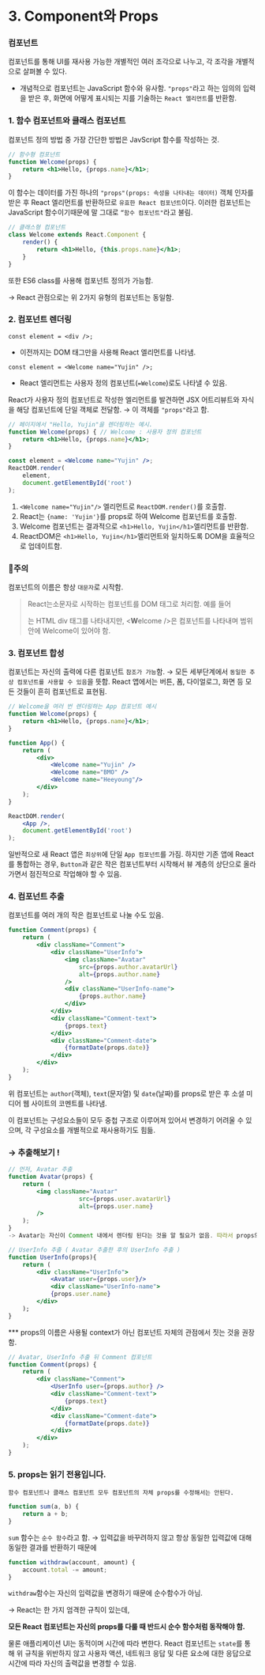 # 3. Component와 Props

### 컴포넌트

컴포넌트를 통해 UI를 재사용 가능한 개별적인 여러 조각으로 나누고, 각 조각을 개별적으로 살펴볼 수 있다.

- 개념적으로 컴포넌트는 JavaScript 함수와 유사함. `"props"`라고 하는 임의의 입력을 받은 후, 화면에 어떻게 표시되는 지를 기술하는 `React 엘리먼트`를 반환함.

### 1. 함수 컴포넌트와 클래스 컴포넌트

컴포넌트 정의 방법 중 가장 간단한 방법은 JavScript 함수를 작성하는 것.

```jsx
// 함수형 컴포넌트
function Welcome(props) {
	return <h1>Hello, {props.name}</h1>;
}
```

이 함수는 데이터를 가진 하나의 `"props"(props: 속성을 나타내는 데이터)` 객체 인자를 받은 후 React 엘리먼트를 반환하므로 `유효한 React 컴포넌트`이다. 이러한 컴포넌트는 JavaScript 함수이기때문에 말 그대로 `“함수 컴포넌트"`라고 불림.

```jsx
// 클래스형 컴포넌트
class Welcome extends React.Component {
	render() {
		return <h1>Hello, {this.props.name}</h1>;
	}
}
```

또한 ES6 class를 사용해 컴포넌트 정의가 가능함.

→ React 관점으로는 위 2가지 유형의 컴포넌트는 동일함.

### 2. 컴포넌트 렌더링

`const element = <div />;`

- 이전까지는 DOM 태그만을 사용해 React 엘리먼트를 나타냄.

`const element = <Welcome name="Yujin" />;` 

- React 엘리먼트는 사용자 정의 컴포넌트(`=Welcome`)로도 나타낼 수 있음.

React가 사용자 정의 컴포넌트로 작성한 엘리먼트를 발견하면 JSX 어트리뷰트와 자식을 해당 컴포넌트에 단일 객체로 전달함. → 이 객체를 `"props"`라고 함.

```jsx
// 페이지에서 "Hello, Yujin"을 렌더링하는 예시.
function Welcome(props) { // Welcome : 사용자 정의 컴포넌트
	return <h1>Hello, {props.name}</h1>;
}

const element = <Welcome name="Yujin" />;
ReactDOM.render(
	element,
	document.getElementById('root')
);
```

1. `<Welcome name="Yujin"/>` 엘리먼트로 `ReactDOM.render()`를 호출함.
2. React는 `{name: 'Yujin'}`를 props로 하여 Welcome 컴포넌트를 호출함.
3. Welcome 컴포넌트는 결과적으로 `<h1>Hello, Yujin</h1>`엘리먼트를 반환함.
4. ReactDOM은 `<h1>Hello, Yujin</h1>`엘리먼트와 일치하도록 DOM을 효율적으로 업데이트함.

### 🤚주의

 컴포넌트의 이름은 항상 `대문자`로 시작함.

> React는소문자로 시작하는 컴포넌트를 DOM 태그로 처리함. 예를 들어 <div />는 HTML div 태그를 나타내지만, <**W**elcome />은 컴포넌트를 나타내며 범위 안에 Welcome이 있어야 함.
> 

### 3. 컴포넌트 합성

컴포넌트는 자신의 출력에 다른 컴포넌트 `참조가 가능`함. → 모든 세부단계에서 `동일한 추상 컴포넌트를 사용할 수 있음`을 뜻함. React 앱에서는 버튼, 폼, 다이얼로그, 화면 등 모든 것들이 흔히 컴포넌트로 표현됨.

```jsx
// Welcome을 여러 번 렌더링하는 App 컴포넌트 예시
function Welcome(props) {
	return <h1>Hello, {props.name}</h1>;
}

function App() {
	return (
		<div>
			<Welcome name="Yujin" />
			<Welcome name="BMO" />
			<Welcome name="Heeyoung"/>
		</div>
	);
}

ReactDOM.render(
	<App />,
	document.getElementById('root')
);
```

일반적으로 새 React 앱은 `최상위`에 단일 `App 컴포넌트`를 가짐. 하지만 기존 앱에 React를 통합하는 경우, `Button`과 같은 작은 컴포넌트부터 시작해서 뷰 계층의 상단으로 올라가면서 점진적으로 작업해야 할 수 있음.

### 4. 컴포넌트 추출

컴포넌트를 여러 개의 작은 컴포넌트로 나눌 수도 있음.

```jsx
function Comment(props) {
	return (
		<div className="Comment">
			<div className="UserInfo">
				<img className="Avatar"
					src={props.author.avatarUrl}
					alt={props.author.name}
				/>
				<div className="UserInfo-name">
					{props.author.name}
				</div>
			</div>
			<div className="Comment-text">
				{props.text}
			</div>
			<div className="Comment-date">
				{formatDate(props.date)}
			</div>
		</div>
	);
}
```

위 컴포넌트는 `author`(객체), `text`(문자열) 및 `date`(날짜)를 props로 받은 후 소셜 미디어 웹 사이트의 코멘트를 나타냄.

이 컴포넌트는 구성요소들이 모두 중첩 구조로 이루어져 있어서 변경하기 어려울 수 있으며, 각 구성요소를 개별적으로 재사용하기도 힘듦.

### → 추출해보기 !

```jsx
// 먼저, Avatar 추출
function Avatar(props) {
	return (
		<img className="Avatar"
					src={props.user.avatarUrl}
					alt={props.user.name}
		/>
	);
}
-> Avatar는 자신이 Comment 내에서 렌더링 된다는 것을 알 필요가 없음. 따라서 props의 이름을 author에서 더욱 일반화된 user로 변경함.

// UserInfo 추출 ( Avatar 추출한 후의 UserInfo 추출 )
function UserInfo(props){
	return (
		<div className="UserInfo">	
			<Avatar user={props.user}/>
			<div className="UserInfo-name">
			{props.user.name}
		</div>
	);
}
```

*** props의 이름은 사용될 context가 아닌 컴포넌트 자체의 관점에서 짓는 것을 권장함.

```jsx
// Avatar, UserInfo 추출 뒤 Comment 컴포넌트
function Comment(props) {
	return (
		<div className="Comment">
			<UserInfo user={props.author} />
			<div className="Comment-text">
				{props.text}
			</div>
			<div className="Comment-date">
				{formatDate(props.date)}
			</div>
		</div>
	);
}
```

### 5. props는 읽기 전용입니다.

`함수 컴포넌트나 클래스 컴포넌트 모두 컴포넌트의 자체 props를 수정해서는 안된다.`

```jsx
function sum(a, b) {
	return a + b;
}
```

`sum` 함수는 `순수 함수`라고 함. → 입력값을 바꾸려하지 않고 항상 동일한 입력값에 대해 동일한 결과를 반환하기 때문에

```jsx
function withdraw(account, amount) {
	account.total -= amount;
}
```

`withdraw`함수는 자신의 입력값을 변경하기 때문에 순수함수가 아님.

→ React는 한 가지 엄격한 규칙이 있는데, 

**모든 React 컴포넌트는 자신의 props를 다룰 때 반드시 순수 함수처럼 동작해야 함.**

물론 애플리케이션 UI는 동적이며 시간에 따라 변한다. React 컴포넌트는 `state`를 통해 위 규칙을 위반하지 않고 사용자 액션, 네트워크 응답 및 다른 요소에 대한 응답으로 시간에 따라 자신의 출력값을 변경할 수 있음.